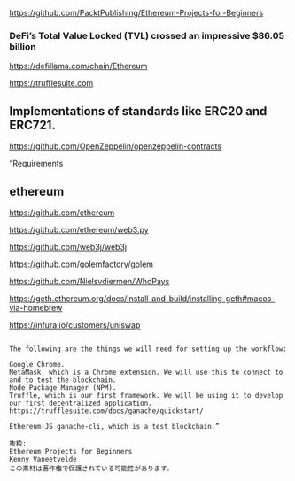 https://github.com/PacktPublishing/Ethereum-Projects-for-Beginners

### DeFi’s Total Value Locked (TVL) crossed an impressive $86.05 billion 
https://defillama.com/chain/Ethereum

https://trufflesuite.com

## Implementations of standards like ERC20 and ERC721.
https://github.com/OpenZeppelin/openzeppelin-contracts

“Requirements
  
  ## ethereum
  https://github.com/ethereum
  
  https://github.com/ethereum/web3.py
  
  https://github.com/web3j/web3j
            
  https://github.com/golemfactory/golem
  
  
  https://github.com/Nielsvdiermen/WhoPays
  
  https://geth.ethereum.org/docs/install-and-build/installing-geth#macos-via-homebrew
  
  
  https://infura.io/customers/uniswap
  
  
 ```           
                
The following are the things we will need for setting up the workflow:

Google Chrome.
MetaMask, which is a Chrome extension. We will use this to connect to and to test the blockchain.
Node Package Manager (NPM).
Truffle, which is our first framework. We will be using it to develop our first decentralized application.
https://trufflesuite.com/docs/ganache/quickstart/

Ethereum-JS ganache-cli, which is a test blockchain.”

抜粋:
Ethereum Projects for Beginners
Kenny Vaneetvelde
この素材は著作権で保護されている可能性があります。
```
